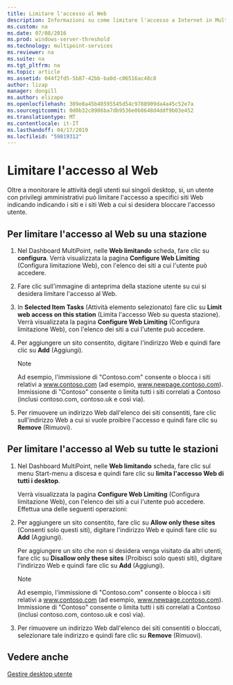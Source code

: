 ```yaml
---
title: Limitare l'accesso al Web
description: Informazioni su come limitare l'accesso a Internet in MultiPoint Services
ms.custom: na
ms.date: 07/08/2016
ms.prod: windows-server-threshold
ms.technology: multipoint-services
ms.reviewer: na
ms.suite: na
ms.tgt_pltfrm: na
ms.topic: article
ms.assetid: 044f2fd5-5b87-42bb-ba0d-c06516ac48c8
author: lizap
manager: dongill
ms.author: elizapo
ms.openlocfilehash: 309e8a45b48595545d54c9788909da4a45c52e7a
ms.sourcegitcommit: 0d0b32c8986ba7db9536e0b8648d4ddf9b03e452
ms.translationtype: MT
ms.contentlocale: it-IT
ms.lasthandoff: 04/17/2019
ms.locfileid: "59819312"
---
```

# <a name="limit-web-access"></a>Limitare l'accesso al Web
Oltre a monitorare le attività degli utenti sui singoli desktop, si, un utente con privilegi amministrativi può limitare l'accesso a specifici siti Web indicando indicando i siti e i siti Web a cui si desidera bloccare l'accesso utente.  
  
## <a name="to-limit-web-access-on-a-station"></a>Per limitare l'accesso al Web su una stazione  
  
1.  Nel Dashboard MultiPoint, nelle **Web limitando** scheda, fare clic su **configura**. Verrà visualizzata la pagina **Configure Web Limiting** (Configura limitazione Web), con l'elenco dei siti a cui l'utente può accedere.  
  
2.  Fare clic sull'immagine di anteprima della stazione utente su cui si desidera limitare l'accesso al Web.  
  
3.  In **Selected Item Tasks** (Attività elemento selezionato) fare clic su **Limit web access on this station** (Limita l'accesso Web su questa stazione). Verrà visualizzata la pagina **Configure Web Limiting** (Configura limitazione Web), con l'elenco dei siti a cui l'utente può accedere.  
  
4.  Per aggiungere un sito consentito, digitare l'indirizzo Web e quindi fare clic su **Add** (Aggiungi).  
  
    > [!NOTE]  
    > Ad esempio, l'immissione di "Contoso.com" consente o blocca i siti relativi a www.contoso.com (ad esempio, www.newpage.contoso.com). Immissione di "Contoso" consente o limita tutti i siti correlati a Contoso (inclusi contoso.com, contoso.uk e così via).  
  
5.  Per rimuovere un indirizzo Web dall'elenco dei siti consentiti, fare clic sull'indirizzo Web a cui si vuole proibire l'accesso e quindi fare clic su **Remove** (Rimuovi).  
  
## <a name="to-limit-web-access-on-all-stations"></a>Per limitare l'accesso al Web su tutte le stazioni  
  
1.  Nel Dashboard MultiPoint, nelle **Web limitando** scheda, fare clic sul menu Start\-menu a discesa e quindi fare clic su **limita l'accesso Web di tutti i desktop**.  
  
    Verrà visualizzata la pagina **Configure Web Limiting** (Configura limitazione Web), con l'elenco dei siti a cui l'utente può accedere. Effettua una delle seguenti operazioni:  
  
2.  Per aggiungere un sito consentito, fare clic su **Allow only these sites** (Consenti solo questi siti), digitare l'indirizzo Web e quindi fare clic su **Add** (Aggiungi).  
  
    Per aggiungere un sito che non si desidera venga visitato da altri utenti, fare clic su **Disallow only these sites** (Proibisci solo questi siti), digitare l'indirizzo Web e quindi fare clic su **Add** (Aggiungi).  
  
    > [!NOTE]  
    > Ad esempio, l'immissione di "Contoso.com" consente o blocca i siti relativi a www.contoso.com (ad esempio, www.newpage.contoso.com). Immissione di "Contoso" consente o limita tutti i siti correlati a Contoso (inclusi contoso.com, contoso.uk e così via).  
  
3.  Per rimuovere un indirizzo Web dall'elenco dei siti consentiti o bloccati, selezionare tale indirizzo e quindi fare clic su **Remove** (Rimuovi).  
  
## <a name="see-also"></a>Vedere anche  
[Gestire desktop utente](manage-user-desktops-using-multipoint-dashboard.md)  